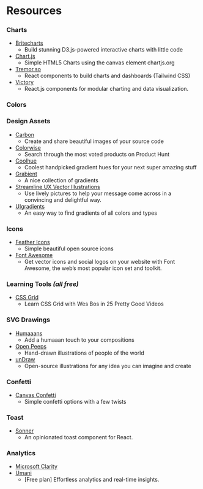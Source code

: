 # Resources

### Charts
* [Britecharts](https://britecharts.github.io/britecharts/)
  * Build stunning D3.js-powered interactive charts with little code
* [Chart.js](https://github.com/chartjs/Chart.js)
  * Simple HTML5 Charts using the canvas element chartjs.org
* [Tremor.so](https://www.tremor.so/)
  * React components to build charts and dashboards (Tailwind CSS)
* [Victory](https://commerce.nearform.com/open-source/victory/)
  * React.js components for modular charting and data visualization.
### Colors
### Design Assets
* [Carbon](https://carbon.now.sh)
  * Create and share beautiful images of your source code
* [Colorwise](https://colorwise.io/)
  * Search through the most voted products on Product Hunt
* [Coolhue](https://webkul.github.io/coolhue/)
  * Coolest handpicked gradient hues for your next super amazing stuff
* [Grabient](https://www.grabient.com/)
  * A nice collection of gradients
* [Streamline UX Vector Illustrations](http://streamlineicons.com/ux/)
  * Use lively pictures to help your message come across in a convincing and delightful way.
* [UIgradients](https://uigradients.com/)
  * An easy way to find gradients of all colors and types
### Icons
* [Feather Icons](https://feathericons.com/)
  * Simple beautiful open source icons
* [Font Awesome](https://fontawesome.com/)
  * Get vector icons and social logos on your website with Font Awesome, the web’s most popular icon set and toolkit.
### Learning Tools _(all free)_
* [CSS Grid](https://cssgrid.io/)
  * Learn CSS Grid with Wes Bos in 25 Pretty Good Videos
### SVG Drawings
* [Humaaans](https://blush.design/collections/humaaans/humaaans)
  * Add a humaaan touch to your compositions
* [Open Peeps](https://blush.design/collections/open-peeps/open-peeps)
  * Hand-drawn illustrations of people of the world
* [unDraw](https://undraw.co/)
  * Open-source illustrations for any idea you can imagine and create
### Confetti
* [Canvas Confetti](https://www.kirilv.com/canvas-confetti/)
  * Simple confetti options with a few twists
### Toast
* [Sonner](https://sonner.emilkowal.ski/)
  * An opinionated toast component for React.
### Analytics
* [Microsoft Clarity](https://clarity.microsoft.com/)
* [Umani](https://umami.is/)
  * [Free plan] Effortless analytics and real-time insights. 
